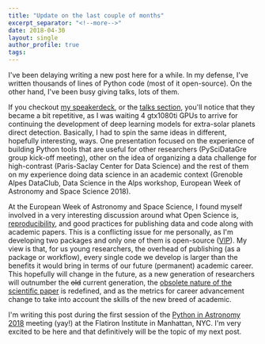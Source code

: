 ```yaml
---
title: "Update on the last couple of months"
excerpt_separator: "<!--more-->"
date: 2018-04-30
layout: single
author_profile: true
tags:
---
```


I've been delaying writing a new post here for a while. In my defense, I've written thousands of lines of Python code (most of it open-source). On the other hand, I've been busy giving talks, lots of them.

<!--more-->

If you checkout [my speakerdeck](https://speakerdeck.com/carlgogo), or the [talks section](/talks/), you'll notice that they became a bit repetitive, as I was waiting 4 gtx1080ti GPUs to arrive for continuing the development of deep learning models for extra-solar planets direct detection. Basically, I had to spin the same ideas in different, hopefully interesting, ways. One presentation focused on the experience of building Python tools that are useful for other researchers (PySciDataGre group kick-off meeting), other on the idea of organizing a data challenge for high-contrast (Paris-Saclay Center for Data Science) and the rest of them on my experience doing data science in an academic context (Grenoble Alpes DataClub, Data Science in the Alps workshop, European Week of Astronomy and Space Science 2018).   

At the European Week of Astronomy and Space Science, I found myself involved in a very interesting discussion around what Open Science is, [reproducibility](https://physicstoday.scitation.org/do/10.1063/PT.6.1.20180404a/full/), and good practices for publishing data and code along with academic papers. This is a conflicting issue for me personally, as I'm developing two packages and only one of them is open-source ([VIP](https://github.com/vortex-exoplanet/VIP)). My view is that, for us young researchers, the overhead of publishing (as a package or workflow), every single code we develop is larger than the benefits it would bring in terms of our future (permanent) academic career. This hopefully will change in the future, as a new generation of researchers will outnumber the ~~old~~ current generation, the [obsolete nature of the scientific paper](https://www.theatlantic.com/science/archive/2018/04/the-scientific-paper-is-obsolete/556676/) is redefined, and as the metrics for career advancement change to take into account the skills of the new breed of academic.  

I'm writing this post during the first session of the [Python in Astronomy 2018](http://openastronomy.org/pyastro/2018/) meeting (yay!) at the Flatiron Institute in Manhattan, NYC. I'm very excited to be here and that definitively will be the topic of my next post.  


